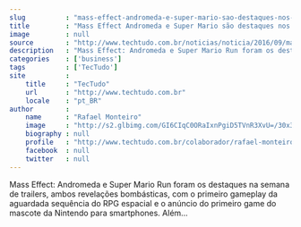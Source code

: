 ```yaml
---
slug          : "mass-effect-andromeda-e-super-mario-sao-destaques-nos-trailers-da-semana"
title         : "Mass Effect Andromeda e Super Mario são destaques nos trailers da semana"
image         : null
source        : "http://www.techtudo.com.br/noticias/noticia/2016/09/mass-effect-andromeda-e-super-mario-sao-destaques-nos-trailers-da-semana.html"
description   : "Mass Effect: Andromeda e Super Mario Run foram os destaques na semana de trailers, ambos revelações bombásticas, com o primeiro gameplay da aguardada sequência do RPG espacial e o anúncio do primeiro game do mascote da Nintendo para smartphones. Além..."
categories    : ['business']
tags          : ['TecTudo']
site          :
    title     : "TecTudo"
    url       : "http://www.techtudo.com.br"
    locale    : "pt_BR"
author        :
    name      : "Rafael Monteiro"
    image     : "http://s2.glbimg.com/GI6CIqC0ORaIxnPgiD5TVnR3XvU=/30x30/s2.glbimg.com/ufb-MNj7pxVBsfBbqAX6OQg3BIA=/0x0:140x140/75x75/s.glbimg.com/po/tt2/f/original/2013/02/06/rafaelmonteiro.jpg"
    biography : null
    profile   : "http://www.techtudo.com.br/colaborador/rafael-monteiro.html"
    facebook  : null
    twitter   : null
---
```


Mass Effect: Andromeda e Super Mario Run foram os destaques na semana de trailers, ambos revelações bombásticas, com o primeiro gameplay da aguardada sequência do RPG espacial e o anúncio do primeiro game do mascote da Nintendo para smartphones. Além...
